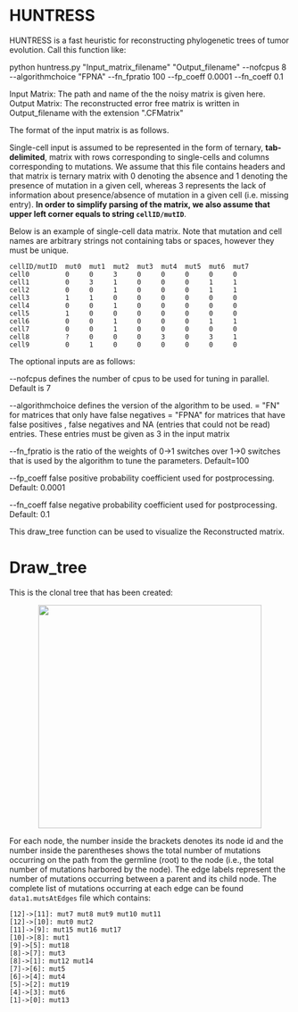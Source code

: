 # HUNTRESS

HUNTRESS is a fast heuristic for reconstructing phylogenetic trees of tumor evolution.
Call this function like:

python huntress.py "Input_matrix_filename" "Output_filename" --nofcpus 8 --algorithmchoice "FPNA" --fn_fpratio 100 --fp_coeff 0.0001 --fn_coeff 0.1

Input Matrix: The path and name of the the noisy matrix is given here. 
Output Matrix: The reconstructed error free matrix is written in Output_filename with the extension ".CFMatrix"

The format of the input matrix is as follows.

Single-cell input is assumed to be represented in the form of ternary, __tab-delimited__, matrix with rows corresponding to single-cells and columns corresponding to mutations. We assume that this file contains headers and that matrix is ternary matrix with 0 denoting the absence and 1 denoting the presence of mutation in a given cell, whereas 3 represents the lack of information about presence/absence of mutation in a given cell (i.e. missing entry). __In order to simplify parsing of the matrix, we also assume that upper left corner equals to string `cellID/mutID`__.

Below is an example of single-cell data matrix. Note that mutation and cell names are arbitrary strings not containing tabs or spaces, however they must be unique.
```
cellID/mutID  mut0  mut1  mut2  mut3  mut4  mut5  mut6  mut7
cell0         0     0     3     0     0     0     0     0
cell1         0     3     1     0     0     0     1     1
cell2         0     0     1     0     0     0     1     1
cell3         1     1     0     0     0     0     0     0
cell4         0     0     1     0     0     0     0     0
cell5         1     0     0     0     0     0     0     0
cell6         0     0     1     0     0     0     1     1
cell7         0     0     1     0     0     0     0     0
cell8         ?     0     0     0     3     0     3     1
cell9         0     1     0     0     0     0     0     0
```


The optional inputs are as follows:

--nofcpus defines the number of cpus to be used for tuning in parallel. Default is 7

--algorithmchoice defines the version of the algorithm to be used.
           = "FN" for matrices that only have false negatives
           = "FPNA" for matrices that have false positives , false negatives and NA (entries that could not be read) entries. These entries must be given as 3 in the input matrix

--fn_fpratio is the ratio of the weights of 0->1 switches over 1->0 switches that is used by the algorithm to tune the parameters.
 Default=100            

--fp_coeff false positive probability coefficient used for postprocessing.
 Default: 0.0001

--fn_coeff false negative probability coefficient used for postprocessing.
 Default: 0.1 

This draw_tree function can be used to visualize the Reconstructed matrix.


# Draw_tree 

This is the clonal tree that has been created:
<p align="center">
  <img src="example/data1.png" height="400">
</p>

For each node, the number inside the brackets denotes its node id and the number inside the parentheses shows the total number of mutations occurring on the path from the germline (root) to the node (i.e., the total number of mutations harbored by the node). The edge labels represent the number of mutations occurring between a parent and its child node. The complete list of mutations occurring at each edge can be found `data1.mutsAtEdges` file which contains:


```
[12]->[11]: mut7 mut8 mut9 mut10 mut11
[12]->[10]: mut0 mut2
[11]->[9]: mut15 mut16 mut17
[10]->[8]: mut1
[9]->[5]: mut18
[8]->[7]: mut3
[8]->[1]: mut12 mut14
[7]->[6]: mut5
[6]->[4]: mut4
[5]->[2]: mut19
[4]->[3]: mut6
[1]->[0]: mut13

```


